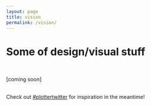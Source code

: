 ```yaml
---
layout: page
title: vision
permalink: /vision/
---
```


# Some of design/visual stuff   
<br>

[coming soon]<br/><br/>

Check out [\#plottertwitter](https://twitter.com/search?q=%23plottertwitter&src=typeahead_click&f=live) for inspiration in the meantime!
